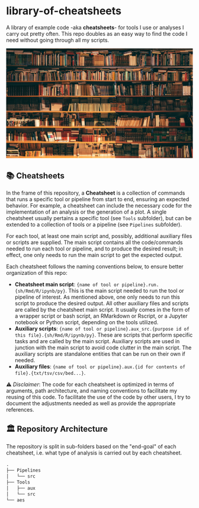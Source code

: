 # library-of-cheatsheets

A library of example code -aka **cheatsheets**- for tools I use or analyses I carry out pretty often. This repo doubles as an easy way to find the code I need without going through all my scripts.

![Library](/aes/library.jpg)

## 📚 Cheatsheets

In the frame of this repository, a **Cheatsheet** is a collection of commands that runs a specific tool or pipeline from start to end, ensuring an expected behavior. For example, a cheatsheet can include the necessary code for the implementation of an analysis or the generation of a plot. A single cheatsheet usually pertains a specific tool (see `Tools` subfolder), but can be extended to a collection of tools or a pipeline (see `Pipelines` subfolder). 

For each tool, at least one main script and, possibly, additional auxiliary files or scripts are supplied. The main script contains all the code/commands needed to run each tool or pipeline, and to produce the desired result; in effect, one only needs to run the main script to get the expected output.

Each cheatsheet follows the naming conventions below, to ensure better organization of this repo:

* **Cheatsheet main script**: `{name of tool or pipeline}.run.{sh/Rmd/R/ipynb/py}`. This is the main script needed to run the tool or pipeline of interest. As mentioned above, one only needs to run this script to produce the desired output. All other auxiliary files and scripts are called by the cheatsheet main script. It usually comes in the form of a wrapper script or bash script, an RMarkdown or Rscript, or a Jupyter notebook or Python script, depending on the tools utilized.
* **Auxiliary scripts**: `{name of tool or pipeline}.aux_src.{purpose id of this file}.{sh/Rmd/R/ipynb/py}`. These are scripts that perform specific tasks and are called by the main script. Auxiliary scripts are used in junction with the main script to avoid code clutter in the main script. The auxiliary scripts are standalone entities that can be run on their own if needed.
* **Auxiliary files**: `{name of tool or pipeline}.aux.{id for contents of file}.{txt/tsv/csv/bed...}`.

⚠️ *Disclaimer*: The code for each cheatsheet is optimized in terms of arguments, path architecture, and naming conventions to facilitate my reusing of this code. To facilitate the use of the code by other users, I try to document the adjustments needed as well as provide the appropriate references.

## 🏛️ Repository Architecture

The repository is split in sub-folders based on the "end-goal" of each cheatsheet, i.e. what type of analysis is carried out by each cheatsheet.

```
.
├── Pipelines
│   └── src
├── Tools
│   ├── aux
│   └── src
└── aes
```
